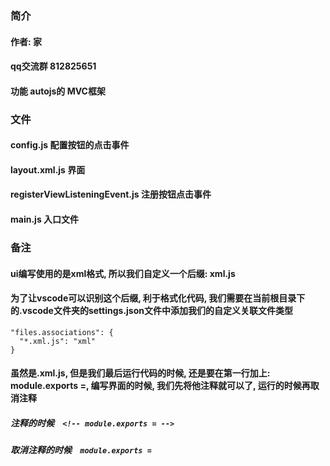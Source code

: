 
### 简介
#### 作者: 家
#### qq交流群 812825651
#### 功能 autojs的 MVC框架  

### 文件
#### config.js 配置按钮的点击事件
#### layout.xml.js 界面
#### registerViewListeningEvent.js 注册按钮点击事件
#### main.js 入口文件

### 备注
#### ui编写使用的是xml格式, 所以我们自定义一个后缀: xml.js
#### 为了让vscode可以识别这个后缀, 利于格式化代码, 我们需要在当前根目录下的.vscode文件夹的settings.json文件中添加我们的自定义关联文件类型
  ```
  "files.associations": {
    "*.xml.js": "xml"
  }
  ```
  
  

####  虽然是.xml.js, 但是我们最后运行代码的时候, 还是要在第一行加上: module.exports =, 编写界面的时候, 我们先将他注释就可以了, 运行的时候再取消注释
##### 注释的时候   &nbsp;&nbsp;   `<!-- module.exports = -->`
##### 取消注释的时候   &nbsp;&nbsp;   `module.exports =`

